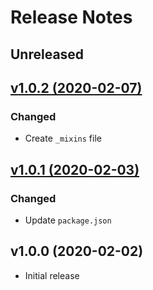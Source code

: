 # Release Notes

## Unreleased

## [v1.0.2 (2020-02-07)](https://github.com/sass-collective/sass-box-sizing/compare/v1.0.1...v1.0.2)

### Changed

* Create ``_mixins`` file

## [v1.0.1 (2020-02-03)](https://github.com/sass-collective/sass-box-sizing/compare/v1.0.0...v1.0.1)

### Changed

* Update ``package.json``

## v1.0.0 (2020-02-02)

* Initial release
